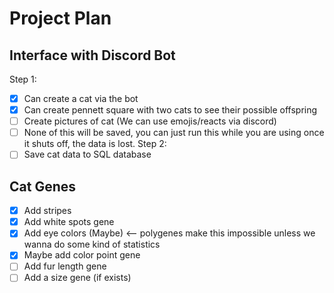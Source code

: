 # Project Plan

## Interface with Discord Bot
Step 1:
- [X] Can create a cat via the bot
- [X] Can create pennett square with two cats to see their possible offspring
- [ ]  Create pictures of cat (We can use emojis/reacts via discord)
- [ ]  None of this will be saved, you can just run this while you are using once it shuts off, the data is lost.
Step 2:
- [ ]  Save cat data to SQL database

## Cat Genes
- [X] Add stripes
-  [X]  Add white spots gene
-  [X]  Add eye colors (Maybe) <-- polygenes make this impossible unless we wanna do some kind of statistics
-  [X]  Maybe add color point gene
- [ ] Add fur length gene
- [ ] Add a size gene (if exists)

